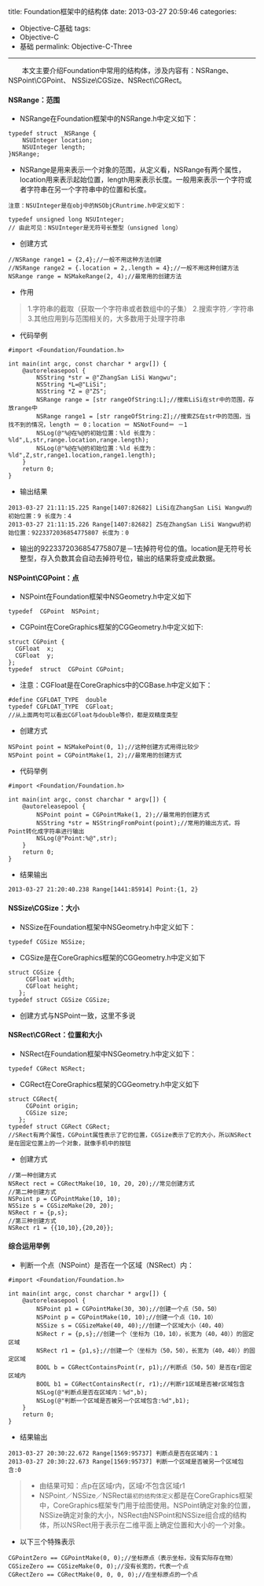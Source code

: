title: Foundation框架中的结构体
date: 2013-03-27 20:59:46
categories:
 - Objective-C基础
tags:
- Objective-C
- 基础
permalink: Objective-C-Three
---
　　本文主要介绍Foundation中常用的结构体，涉及内容有：NSRange、NSPoint\CGPoint、 NSSize\CGSize、NSRect\CGRect。

<!-- more -->

#### NSRange：范围

- NSRange在Foundation框架中的NSRange.h中定义如下：

```
typedef struct _NSRange {
    NSUInteger location;
    NSUInteger length;
}NSRange;
```

- NSRange是用来表示一个对象的范围，从定义看，NSRange有两个属性，location用来表示起始位置，length用来表示长度。一般用来表示一个字符或者字符串在另一个字符串中的位置和长度。

`注意：NSUInteger是在obj中的NSObjCRuntrime.h中定义如下：`

```
typedef unsigned long NSUInteger;
// 由此可见：NSUInteger是无符号长整型（unsigned long）
```

- 创建方式

```Objc
//NSRange range1 = {2,4};//一般不用这种方法创建  
//NSRange range2 = {.location = 2,.length = 4};//一般不用这种创建方法  
NSRange range = NSMakeRange(2, 4);//最常用的创建方法  
```

- 作用

> 1.字符串的截取（获取一个字符串或者数组中的子集）
> 2.搜索字符／字符串
> 3.其他应用到与范围相关的，大多数用于处理字符串

- 代码举例

```Objc
#import <Foundation/Foundation.h>  
  
int main(int argc, const charchar * argv[]) {  
    @autoreleasepool {  
        NSString *str = @"ZhangSan LiSi Wangwu";  
        NSString *L=@"LiSi";  
        NSString *Z = @"ZS";  
        NSRange range = [str rangeOfString:L];//搜索LiSi在str中的范围，存放range中  
        NSRange range1 = [str rangeOfString:Z];//搜索ZS在str中的范围，当找不到的情况，length ＝ 0；location ＝ NSNotFound＝ －1  
        NSLog(@"%@在%@的初始位置：%ld 长度为：%ld",L,str,range.location,range.length);  
        NSLog(@"%@在%@的初始位置：%ld 长度为：%ld",Z,str,range1.location,range1.length);  
    }  
    return 0;  
}  
```

- 输出结果

```Objc
2013-03-27 21:11:15.225 Range[1407:82682] LiSi在ZhangSan LiSi Wangwu的初始位置：9 长度为：4  
2013-03-27 21:11:15.226 Range[1407:82682] ZS在ZhangSan LiSi Wangwu的初始位置：9223372036854775807 长度为：0  
```

- 输出的9223372036854775807是－1去掉符号位的值。location是无符号长整型，存入负数其会自动去掉符号位，输出的结果将变成此数据。

####  NSPoint\CGPoint：点

- NSPoint在Foundation框架中NSGeometry.h中定义如下

`typedef  CGPoint  NSPoint;`

- CGPoint在CoreGraphics框架的CGGeometry.h中定义如下:

```Objc
struct CGPoint {
  CGFloat  x;
  CGFloat  y;
};
typedef  struct  CGPoint CGPoint;
```

- 注意：CGFloat是在CoreGraphics中的CGBase.h中定义如下：

```Objc
#define CGFLOAT_TYPE  double
typedef CGFLOAT_TYPE  CGFloat;
//从上面两句可以看出CGFloat与double等价，都是双精度类型
```

- 创建方式

```objc
NSPoint point = NSMakePoint(0, 1);//这种创建方式用得比较少  
NSPoint point = CGPointMake(1, 2);//最常用的创建方式  
```

- 代码举例

```objc
#import <Foundation/Foundation.h>  
  
int main(int argc, const charchar * argv[]) {  
    @autoreleasepool {  
        NSPoint point = CGPointMake(1, 2);//最常用的创建方式  
        NSString *str = NSStringFromPoint(point);//常用的输出方式，将Point转化成字符串进行输出  
        NSLog(@"Point:%@",str);  
    }  
    return 0;  
}  
```

- 结果输出

```objc
2013-03-27 21:20:40.238 Range[1441:85914] Point:{1, 2}  
```

#### NSSize\CGSize：大小

- NSSize在Foundation框架中NSGeometry.h中定义如下：

`typedef CGSize NSSize;`

- CGSize是在CoreGraphics框架的CGGeometry.h中定义如下

```objc
struct CGSize {
     CGFloat width;
     CGFloat height;
   };
typedef struct CGSize CGSize;
```

- 创建方式与NSPoint一致，这里不多说

#### NSRect\CGRect：位置和大小

- NSRect在Foundation框架中NSGeometry.h中定义如下：

`typedef CGRect NSRect;`

- CGRect在CoreGraphics框架的CGGeometry.h中定义如下

```objc
struct CGRect{
     CGPoint origin;
     CGSize size;
   };
typedef struct CGRect CGRect;
//SRect有两个属性，CGPoint属性表示了它的位置，CGSize表示了它的大小，所以NSRect是在固定位置上的一个对象，就像手机中的按钮
```

- 创建方式

```objc
//第一种创建方式  
NSRect rect = CGRectMake(10, 10, 20, 20);//常见创建方式  
//第二种创建方式  
NSPoint p = CGPointMake(10, 10);  
NSSize s = CGSizeMake(20, 20);  
NSRect r = {p,s};  
//第三种创建方式  
NSRect r1 = {{10,10},{20,20}};  
```

#### 综合运用举例

- 判断一个点（NSPoint）是否在一个区域（NSRect）内：

```objc
#import <Foundation/Foundation.h>  
  
int main(int argc, const charchar * argv[]) {  
    @autoreleasepool {  
        NSPoint p1 = CGPointMake(30, 30);//创建一个点（50，50）  
        NSPoint p = CGPointMake(10, 10);//创建一个点（10，10）  
        NSSize s = CGSizeMake(40, 40);//创建一个区域大小（40，40）  
        NSRect r = {p,s};//创建一个（坐标为（10，10），长宽为（40，40））的固定区域  
        NSRect r1 = {p1,s};//创建一个（坐标为（50，50），长宽为（40，40））的固定区域  
        BOOL b = CGRectContainsPoint(r, p1);//判断点（50，50）是否在r固定区域内  
        BOOL b1 = CGRectContainsRect(r, r1);//判断r1区域是否被r区域包含  
        NSLog(@"判断点是否在区域内：%d",b);  
        NSLog(@"判断一个区域是否被另一个区域包含:%d",b1);  
    }  
    return 0;  
}  
```

- 结果输出

```objc
2013-03-27 20:30:22.672 Range[1569:95737] 判断点是否在区域内：1  
2013-03-27 20:30:22.673 Range[1569:95737] 判断一个区域是否被另一个区域包含:0  
```
> - 由结果可知：点p在区域r内，区域r不包含区域r1
> - NSPoint／NSSize／NSRect`最初的结构体定义`都是在CoreGraphics框架中，CoreGraphics框架专门用于绘图使用。NSPoint确定对象的位置，NSSize确定对象的大小，NSRect由NSPoint和NSSize组合成的结构体，所以NSRect用于表示在二维平面上确定位置和大小的一个对象。

- 以下三个特殊表示

```objc
CGPointZero == CGPointMake(0, 0);//坐标原点（表示坐标，没有实际存在物）  
CGSizeZero == CGSizeMake(0, 0);//没有长宽的，代表一个点  
CGRectZero == CGRectMake(0, 0, 0, 0);//在坐标原点的一个点  
```